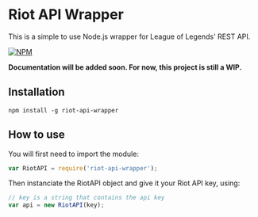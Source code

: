 # Riot API Wrapper
This is a simple to use Node.js wrapper for League of Legends' REST API.

[![NPM](https://nodei.co/npm/riot-api-wrapper.png)](https://www.npmjs.com/package/riot-api-wrapper)

**Documentation will be added soon. For now, this project is still a WIP.**

## Installation
```shell
npm install -g riot-api-wrapper
```

## How to use

You will first need to import the module:
```js
var RiotAPI = require('riot-api-wrapper');
```

Then instanciate the RiotAPI object and give it your Riot API key, using:
```js
// key is a string that contains the api key
var api = new RiotAPI(key);
```
